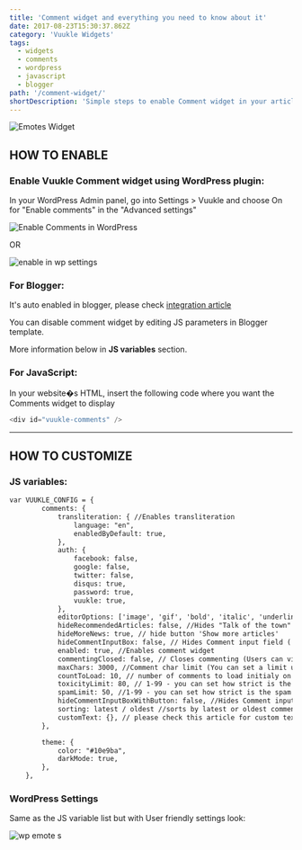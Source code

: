 ```yaml
---
title: 'Comment widget and everything you need to know about it'
date: 2017-08-23T15:30:37.862Z
category: 'Vuukle Widgets'
tags:
  - widgets
  - comments
  - wordpress
  - javascript
  - blogger
path: '/comment-widget/'
shortDescription: 'Simple steps to enable Comment widget in your article with WordPress, javascript or blogger and customize it as you want'
---
```


![Emotes Widget](/img/comment-widget-img-1.jpg)

## HOW TO ENABLE

### Enable Vuukle Comment widget using WordPress plugin:

In your WordPress Admin panel, go into Settings > Vuukle and choose On for "Enable comments" in the "Advanced settings"

![Enable Comments in WordPress](/img/comment-widget-img-3.jpg)

OR

![enable in wp settings](/img/comment-widget-img-4.jpg)

### For Blogger:

It's auto enabled in blogger, please check [integration article](https://docs.vuukle.com/how-to-install-vuukle-on-a-blogger-blog/)

You can disable comment widget by editing JS parameters in Blogger template.

More information below in **JS variables** section.

### For JavaScript:

In your website�s HTML, insert the following code where you want the Comments widget to display

```javascript
<div id="vuukle-comments" />
```

---

## HOW TO CUSTOMIZE

### JS variables:

```html
var VUUKLE_CONFIG = {
        comments: {
            transliteration: { //Enables transliteration
                language: "en",
                enabledByDefault: true,
            },
            auth: {
                facebook: false,
                google: false,
                twitter: false,
                disqus: true,
                password: true,
                vuukle: true,
            },
            editorOptions: ['image', 'gif', 'bold', 'italic', 'underline', 'url', 'blockquote', 'code', 'list'], // you can enable/disable ability to paste image or gif, choose the style of text
            hideRecommendedArticles: false, //Hides "Talk of the town" section
            hideMoreNews: true, // hide button 'Show more articles'
            hideCommentInputBox: false, // Hides Comment input field ( can be expanded by           pressing on the " add comment button")
            enabled: true, //Enables comment widget
            commentingClosed: false, // Closes commenting (Users can view already posted           comments but can't post new ones)
            maxChars: 3000, //Comment char limit (You can set a limit up to 3000                   characters)
            countToLoad: 10, // number of comments to load initialy on the page
            toxicityLimit: 80, // 1-99 - you can set how strict is the automoderation. 100    - disables the parameter
            spamLimit: 50, //1-99 - you can set how strict is the spam limit. 100  - disables the parameter
            hideCommentInputBoxWithButton: false, //Hides Comment input field (without "add comment button")
            sorting: latest / oldest //sorts by latest or oldest comments on initial loading
            customText: {}, // please check this article for custom texts                           https://docs.vuukle.com/how-to-do-language-customizations-if-using-js-          implementation/
        },

        theme: {
            color: "#10e9ba",
            darkMode: true,
        },
    },
```

### WordPress Settings

Same as the JS variable list but with User friendly settings look:

![wp emote s](/img/comment-widget-img-2.jpg)
